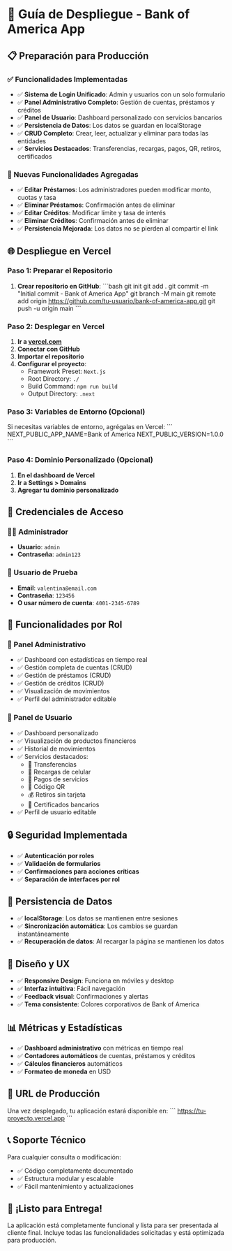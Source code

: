 # 🚀 Guía de Despliegue - Bank of America App

## 📋 Preparación para Producción

### ✅ Funcionalidades Implementadas

- ✅ **Sistema de Login Unificado**: Admin y usuarios con un solo formulario
- ✅ **Panel Administrativo Completo**: Gestión de cuentas, préstamos y créditos
- ✅ **Panel de Usuario**: Dashboard personalizado con servicios bancarios
- ✅ **Persistencia de Datos**: Los datos se guardan en localStorage
- ✅ **CRUD Completo**: Crear, leer, actualizar y eliminar para todas las entidades
- ✅ **Servicios Destacados**: Transferencias, recargas, pagos, QR, retiros, certificados

### 🔧 Nuevas Funcionalidades Agregadas

- ✅ **Editar Préstamos**: Los administradores pueden modificar monto, cuotas y tasa
- ✅ **Eliminar Préstamos**: Confirmación antes de eliminar
- ✅ **Editar Créditos**: Modificar límite y tasa de interés
- ✅ **Eliminar Créditos**: Confirmación antes de eliminar
- ✅ **Persistencia Mejorada**: Los datos no se pierden al compartir el link

## 🌐 Despliegue en Vercel

### Paso 1: Preparar el Repositorio

1. **Crear repositorio en GitHub**:
   \`\`\`bash
   git init
   git add .
   git commit -m "Initial commit - Bank of America App"
   git branch -M main
   git remote add origin https://github.com/tu-usuario/bank-of-america-app.git
   git push -u origin main
   \`\`\`

### Paso 2: Desplegar en Vercel

1. **Ir a [vercel.com](https://vercel.com)**
2. **Conectar con GitHub**
3. **Importar el repositorio**
4. **Configurar el proyecto**:
   - Framework Preset: `Next.js`
   - Root Directory: `./`
   - Build Command: `npm run build`
   - Output Directory: `.next`

### Paso 3: Variables de Entorno (Opcional)

Si necesitas variables de entorno, agrégalas en Vercel:
\`\`\`
NEXT_PUBLIC_APP_NAME=Bank of America
NEXT_PUBLIC_VERSION=1.0.0
\`\`\`

### Paso 4: Dominio Personalizado (Opcional)

1. **En el dashboard de Vercel**
2. **Ir a Settings > Domains**
3. **Agregar tu dominio personalizado**

## 📱 Credenciales de Acceso

### 👨‍💼 Administrador
- **Usuario**: `admin`
- **Contraseña**: `admin123`

### 👤 Usuario de Prueba
- **Email**: `valentina@email.com`
- **Contraseña**: `123456`
- **O usar número de cuenta**: `4001-2345-6789`

## 🎯 Funcionalidades por Rol

### 🔧 Panel Administrativo
- ✅ Dashboard con estadísticas en tiempo real
- ✅ Gestión completa de cuentas (CRUD)
- ✅ Gestión de préstamos (CRUD)
- ✅ Gestión de créditos (CRUD)
- ✅ Visualización de movimientos
- ✅ Perfil del administrador editable

### 👤 Panel de Usuario
- ✅ Dashboard personalizado
- ✅ Visualización de productos financieros
- ✅ Historial de movimientos
- ✅ Servicios destacados:
  - 💸 Transferencias
  - 📱 Recargas de celular
  - 🧾 Pagos de servicios
  - 📱 Código QR
  - 💰 Retiros sin tarjeta
  - 📄 Certificados bancarios
- ✅ Perfil de usuario editable

## 🔒 Seguridad Implementada

- ✅ **Autenticación por roles**
- ✅ **Validación de formularios**
- ✅ **Confirmaciones para acciones críticas**
- ✅ **Separación de interfaces por rol**

## 💾 Persistencia de Datos

- ✅ **localStorage**: Los datos se mantienen entre sesiones
- ✅ **Sincronización automática**: Los cambios se guardan instantáneamente
- ✅ **Recuperación de datos**: Al recargar la página se mantienen los datos

## 🎨 Diseño y UX

- ✅ **Responsive Design**: Funciona en móviles y desktop
- ✅ **Interfaz intuitiva**: Fácil navegación
- ✅ **Feedback visual**: Confirmaciones y alertas
- ✅ **Tema consistente**: Colores corporativos de Bank of America

## 📊 Métricas y Estadísticas

- ✅ **Dashboard administrativo** con métricas en tiempo real
- ✅ **Contadores automáticos** de cuentas, préstamos y créditos
- ✅ **Cálculos financieros** automáticos
- ✅ **Formateo de moneda** en USD

## 🚀 URL de Producción

Una vez desplegado, tu aplicación estará disponible en:
\`\`\`
https://tu-proyecto.vercel.app
\`\`\`

## 📞 Soporte Técnico

Para cualquier consulta o modificación:
- ✅ Código completamente documentado
- ✅ Estructura modular y escalable
- ✅ Fácil mantenimiento y actualizaciones

## 🎉 ¡Listo para Entrega!

La aplicación está completamente funcional y lista para ser presentada al cliente final. Incluye todas las funcionalidades solicitadas y está optimizada para producción.
